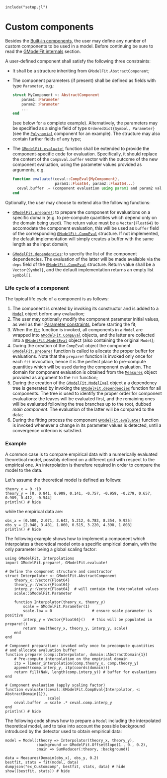 ```@setup abc
include("setup.jl")
```

# Custom components

Besides the [Built-in components](@ref), the user may define any number of custom components to be used in a model.  Before continuing be sure to read the [GModelFit internals](@ref) section.

A user-defined component shall satisfy the following three constraints:

- It shall be a structure inheriting from `GModelFit.AbstractComponent`;

- The component parameters (if present) shall be defined as fields with type `Parameter`, e.g.:
  ```julia
  struct MyComponent <: AbstractComponent
      param1::Parameter
      param2::Parameter
      ...
  end
  ```
  (see below for a complete example).   Alternatively, the parameters may be specified as a single field of type `OrderedDict{Symbol, Parameter}` (see the [`Polynomial`](https://github.com/gcalderone/GModelFit.jl/blob/master/src/components/Polynomial.jl) component for an example).  The structure may also contain further fields of any type;

- The [`GModelFit.evaluate!`](@ref) function shall be extended to provide the component-specific code for evaluation.  Specifically, it should replace the content of the `CompEval.buffer` vector with the outcome of the new component evaluation, using the parameter values provided as arguments, e.g.
  ```julia
  function evaluate!(ceval::CompEval{MyComponent},
                     param1::Float64, param2::Float64...)
    ceval.buffer .= (component evaluation using param1 and param2 values)
  end
  ```


Optionally, the user may choose to extend also the following functions:
- [`GModelFit.prepare!`](@ref): to prepare the component for evaluations on a specific domain (e.g. to pre-compute quantities which depend only on the domain being used).  The return value must be a `Vector{Float64}` to accomodate the component evaluation, this will be used as `buffer` field of the corresponding [`GModelFit.CompEval`](@ref) structure.  If not implemented, the default  implementation will simply creates a buffer with the same length as the input domain;

- [`GModelFit.dependencies`](@ref): to specify the list of the component dependencies.  The evaluation of the latter will be made available via the `deps` field of the  [`GModelFit.CompEval`](@ref) structure.  Return value shall be a `Vector{Symbol}`, and the default implementation returns an empty list `Symbol[]`.


### Life cycle of a component

The typical life cycle of a component is as follows:
1. The component is created by invoking its constructor and is added to a [`Model`](@ref) object before any evaluation;
1. The user may optionally modify the component parameter initial values, as well as their [Parameter constraints](@ref), before starting the fit;
1. When the [`fit`](@ref) function is invoked, all components in a `Model` are wrapped into [`GModelFit.CompEval`](@ref) objects, and the latter are collected into a [`GModelFit.ModelEval`](@ref) object (also containing the original `Model`);
1. During the creation of the `CompEval` object the component [`GModelFit.prepare!`](@ref) function is called to allocate the proper buffer for evaluations.  Note that the `prepare!` function is invoked only once for each `fit` invocation, hence it is the perfect place to pre-compute quantities which will be used during the component evaluation.  The domain for component evaluation is obtained from the [`Measures`](@ref) object provided as argument to the `fit` function;
1. During the creation of the [`GModelFit.ModelEval`](@ref) object a a dependency tree is generated by invoking the [`GModelFit.dependencies`](@ref) function for all components. The tree is used to identify the proper order for component evaluations: the leaves will be evaluated first, and the remaining ones will be evaluated following the tree branches up to the root, dubbed *main component*.  The evaluation of the latter will be compared to the data;
1. During the fitting process the component [`GModelFit.evaluate!`](@ref) function is invoked whenever a change in its parameter values is detected, until a convergence criterion is satisfied.


### Example

A common case is to compare empirical data with a numerically evaluated theoretical model, possibly defined on a different grid with respect to the empirical one.  An interpolation is therefore required in order to compare the model to the data.

Let's assume the theoretical model is defined as follows:
```@example abc
theory_x = 0.:10
theory_y = [0, 0.841, 0.909, 0.141, -0.757, -0.959, -0.279, 0.657, 0.989, 0.412, -0.544]
println() # hide
```
while the empirical data are:
```@example abc
obs_x = [0.500, 2.071, 3.642, 5.212, 6.783, 8.354, 9.925]
obs_y = [2.048, 3.481, 1.060, 0.515, 3.220, 4.398, 1.808]
println() # hide
```

The following example shows how to implement a component which interpolates a theoretical model onto a specific empirical domain, with the only parameter being a global scaling factor:
```@example abc
using GModelFit, Interpolations
import GModelFit.prepare!, GModelFit.evaluate!

# Define the component structure and constructor
struct Interpolator <: GModelFit.AbstractComponent
    theory_x::Vector{Float64}
    theory_y::Vector{Float64}
    interp_y::Vector{Float64}  # will contain the interpolated values
    scale::GModelFit.Parameter

    function Interpolator(theory_x, theory_y)
        scale = GModelFit.Parameter(1)
        scale.low = 0                  # ensure scale parameter is positive
        interp_y = Vector{Float64}()   # this will be populated in prepare!()
        return new(theory_x, theory_y, interp_y, scale)
    end
end

# Component preparation: invoked only once to precompute quantities
# and allocate evaluation buffer
function prepare!(comp::Interpolator, domain::AbstractDomain{1})
    # Pre-compute interpolation on the empirical domain
    itp = linear_interpolation(comp.theory_x, comp.theory_y)
    append!(comp.interp_y, itp(coords(domain)))
    return fill(NaN, length(comp.interp_y)) # buffer for evaluations
end

# Component evaluation (apply scaling factor)
function evaluate!(ceval::GModelFit.CompEval{Interpolator, <: AbstractDomain{1}},
                   scale)
    ceval.buffer .= scale .* ceval.comp.interp_y
end
println() # hide
```

The following code shows how to prepare a `Model` including the interpolated theoretical model, and to take into account the possible background introduced by the detector used to obtain empirical data:
```@example abc
model = Model(:theory => Interpolator(theory_x, theory_y),
              :background => GModelFit.OffsetSlope(1., 0., 0.2),
              :main => SumReducer(:theory, :background))

data = Measures(Domain(obs_x), obs_y, 0.2)
bestfit, stats = fit(model, data)
dumpjson("ex_Customcomp", bestfit, stats, data) # hide
show((bestfit, stats)) # hide
```
